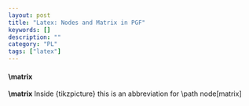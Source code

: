 ```yaml
---
layout: post
title: "Latex: Nodes and Matrix in PGF"
keywords: []
description: ""
category: "PL"
tags: ["latex"]
---
```



#### \matrix

**\matrix** Inside {tikzpicture} this is an abbreviation for \path node[matrix]


